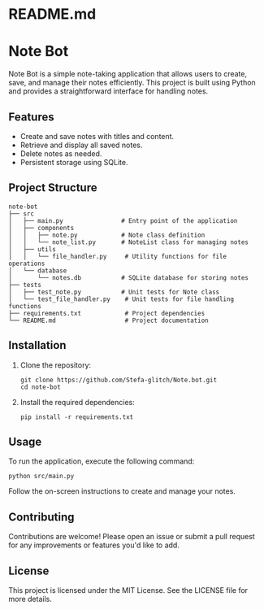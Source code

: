 # README.md

# Note Bot

Note Bot is a simple note-taking application that allows users to create, save, and manage their notes efficiently. This project is built using Python and provides a straightforward interface for handling notes.

## Features

- Create and save notes with titles and content.
- Retrieve and display all saved notes.
- Delete notes as needed.
- Persistent storage using SQLite.

## Project Structure

```
note-bot
├── src
│   ├── main.py                # Entry point of the application
│   ├── components
│   │   ├── note.py            # Note class definition
│   │   └── note_list.py       # NoteList class for managing notes
│   ├── utils
│   │   └── file_handler.py     # Utility functions for file operations
│   └── database
│       └── notes.db           # SQLite database for storing notes
├── tests
│   ├── test_note.py           # Unit tests for Note class
│   └── test_file_handler.py    # Unit tests for file handling functions
├── requirements.txt            # Project dependencies
└── README.md                   # Project documentation
```

## Installation

1. Clone the repository:
   ```
   git clone https://github.com/Stefa-glitch/Note.bot.git
   cd note-bot
   ```

2. Install the required dependencies:
   ```
   pip install -r requirements.txt
   ```

## Usage

To run the application, execute the following command:
```
python src/main.py
```

Follow the on-screen instructions to create and manage your notes.

## Contributing

Contributions are welcome! Please open an issue or submit a pull request for any improvements or features you'd like to add.

## License

This project is licensed under the MIT License. See the LICENSE file for more details.
